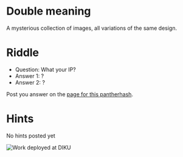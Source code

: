 Double meaning
===

A mysterious collection of images, all variations of the same design.

Riddle
===

* Question: What your IP?
* Answer 1: ?
* Answer 2: ?

Post you answer on the [page for this pantherhash](http://pantherhash.com/ph_0/ "Nondeterministic").

Hints
===

No hints posted yet

![Work deployed at DIKU](https://raw.github.com/pantherhash/ph_0/master/ph_0_diku.jpeg "Finish Pantherhash 0 at DIKU")
